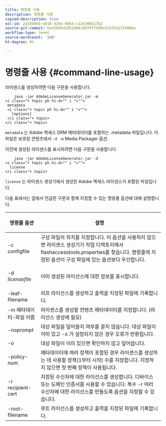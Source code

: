 ```yaml
---
title: 명령줄 사용
description: 명령줄 사용
copied-description: true
exl-id: 241849bb-e818-420e-98b4-c12e306b17b2
source-git-commit: be43bbbd1051886c8979ff590a3197b2a7249b6a
workflow-type: tm+mt
source-wordcount: '280'
ht-degree: 0%

---
```


# 명령줄 사용 {#command-line-usage}

라이센스를 생성하려면 다음 구문을 사용합니다.

```
    java -jar AdobeLicenseGenerator.jar -m 
<i class="+ topic ph hi-d="" i "="">
 metadata 
 <i class="+ topic ph hi-d="" i "="">
   [options]
 </i class="+ topic>
</i class="+ topic>
```

`metadata` 는 Adobe 액세스 DRM 메타데이터를 포함하는 .metadata 파일입니다. 이 파일은 보호된 콘텐츠에서 `-d -m` Media Packager 옵션.

이전에 생성된 라이센스를 표시하려면 다음 구문을 사용합니다.

```
    java -jar AdobeLicenseGenerator.jar -d 
<i class="+ topic ph hi-d="" i "="">
  license
</i class="+ topic>
```

`license` 는 라이센스 생성기에서 생성한 Adobe 액세스 라이센스가 포함된 파일입니다.

다음 표에서는 앞에서 언급한 구문과 함께 지정할 수 있는 명령줄 옵션에 대해 설명합니다.

<table frame="all" colsep="1" rowsep="1" class="+ topic/table adobe-d/table " id="table_skr_vry_n4"> 
 <thead class="- topic/thead "> 
  <tr rowsep="1" class="- topic/row "> 
   <th colname="1" class="- topic/entry entry"> <p class="- topic/p ">명령줄 옵션 </p> </th> 
   <th colname="2" class="- topic/entry entry"> <p class="- topic/p ">설명 </p> </th> 
  </tr> 
 </thead>
 <tbody class="- topic/tbody "> 
  <tr rowsep="1" class="- topic/row "> 
   <td colname="1" class="- topic/entry "><span class="+ topic/ph pr-d/codeph codeph">-c configfile</span> </td> 
   <td colname="2" class="- topic/entry "> 구성 파일의 위치를 지정합니다. 이 옵션을 사용하지 않으면 라이센스 생성기가 작업 디렉토리에서 flashaccesstools.properties를 찾습니다. 명령줄에 지정된 옵션이 구성 파일에 있는 옵션보다 우선합니다. </td> 
  </tr> 
  <tr rowsep="1" class="- topic/row "> 
   <td colname="1" class="- topic/entry "> <p class="- topic/p ">-d <i class="+ topic/ph hi-d/i "><span class="+ topic/ph pr-d/codeph codeph"> licensefile</span></i> </p> </td> 
   <td colname="2" class="- topic/entry "> 이미 생성된 라이선스에 대한 정보를 표시합니다. </td> 
  </tr> 
  <tr rowsep="1" class="- topic/row "> 
   <td colname="1" class="- topic/entry "><span class="+ topic/ph pr-d/codeph codeph">-leaf-filename</span> </td> 
   <td colname="2" class="- topic/entry "> 리프 라이선스를 생성하고 출력을 지정된 파일에 기록합니다. </td> 
  </tr> 
  <tr rowsep="1" class="- topic/row "> 
   <td colname="1" class="- topic/entry "><span class="+ topic/ph pr-d/codeph codeph">-m 메타데이터-파일 이름</span> </td> 
   <td colname="2" class="- topic/entry "> 라이센스를 생성할 컨텐츠 메타데이터를 지정합니다. (라이선스 생성에 필요) </td> 
  </tr> 
  <tr rowsep="1" class="- topic/row "> 
   <td colname="1" class="- topic/entry "><span class="codeph"> -noprompt</span> </td> 
   <td colname="2" class="- topic/entry ">대상 파일을 덮어쓸지 여부를 묻지 않습니다. 대상 파일이 이미 있고 <span class="codeph"> -o</span> 가 설정되지 않은 경우 오류가 반환됩니다. </td> 
  </tr> 
  <tr rowsep="1" class="- topic/row "> 
   <td colname="1" class="- topic/entry "><span class="codeph"> -o</span> </td> 
   <td colname="2" class="- topic/entry "> 대상 파일이 이미 있으면 확인하지 않고 덮어씁니다. </td> 
  </tr> 
  <tr rowsep="1" class="- topic/row "> 
   <td colname="1" class="- topic/entry "><span class="+ topic/ph pr-d/codeph codeph">-policy-num</span> </td> 
   <td colname="2" class="- topic/entry "> 메타데이터에 여러 정책이 포함된 경우 라이센스를 생성하는 데 사용할 정책(1부터 시작) 수를 지정합니다. 지정하지 않으면 첫 번째 정책이 사용됩니다. </td> 
  </tr> 
  <tr rowsep="1" class="- topic/row "> 
   <td colname="1" class="- topic/entry "><span class="+ topic/ph pr-d/codeph codeph">-r recipient-cert</span> </td> 
   <td colname="2" class="- topic/entry ">지정된 수신자에 대한 라이선스를 생성합니다. 디바이스 또는 도메인 인증서를 사용할 수 있습니다. 복수 <span class="+ topic/ph pr-d/codeph codeph"> -r </span>여러 수신자에 대한 라이선스를 만들도록 옵션을 지정할 수 있습니다. </td> 
  </tr> 
  <tr rowsep="0" class="- topic/row "> 
   <td colname="1" class="- topic/entry "><span class="+ topic/ph pr-d/codeph codeph">-root-filename</span> </td> 
   <td colname="2" class="- topic/entry "> 루트 라이선스를 생성하고 출력을 지정된 파일에 기록합니다. </td> 
  </tr> 
 </tbody> 
</table>
